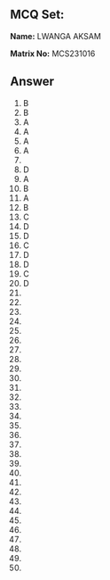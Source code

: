 ## MCQ Set:

**Name:** LWANGA AKSAM

**Matrix No:** MCS231016

## Answer
1. B
2. B
3. A
4. A
5. A
6. A
7.
8. D
9. A
10. B
11. A
12. B
13. C
14. D
15. D
16. C
17. D
18. D
19. C
20. D
21.
22.
23.
24.
25.
26.
27.
28.
29.
30.
31.
32.
33.
34.
35.
36.
37.
38.
39.
40.
41.
42.
43.
44.
45.
46.
47.
48.
49.
50.
